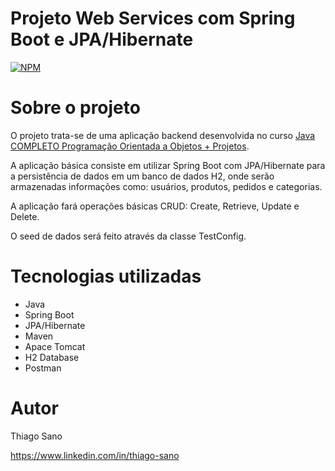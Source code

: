 # Projeto Web Services com Spring Boot e JPA/Hibernate #
[![NPM](https://img.shields.io/npm/l/react)](https://github.com/thiago-sano/springboot-jpa/blob/main/LICENSE)

# Sobre o projeto
O projeto trata-se de uma aplicação backend desenvolvida no curso [Java COMPLETO Programação Orientada a Objetos + Projetos](https://www.udemy.com/course/java-curso-completo/).

A aplicação básica consiste em utilizar Spring Boot com JPA/Hibernate para a persistência de dados em um banco de dados H2, onde serão armazenadas informações como: usuários, produtos, pedidos e categorias.

A aplicação fará operações básicas CRUD: Create, Retrieve, Update e Delete.

O seed de dados será feito através da classe TestConfig.

# Tecnologias utilizadas

- Java
- Spring Boot
- JPA/Hibernate
- Maven
- Apace Tomcat
- H2 Database
- Postman

# Autor

Thiago Sano

https://www.linkedin.com/in/thiago-sano